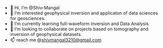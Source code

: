 - 👋 Hi, I’m @Shiv-Mangal
- 👀 I’m interested geophysical inversion and applicaton of data sciences for geosciences.
- 🌱 I’m currently learning full-waveform inversion and Data Analysis
- 💞️ I’m looking to collaborate on projects based on tomography and inversion of geophysical datasets.
- 📫 reach me @shivmangal3210@gmail.com

<!---
Shiv-Mangal/Shiv-Mangal is a ✨ special ✨ repository because its `README.md` (this file) appears on your GitHub profile.
You can click the Preview link to take a look at your changes.
--->
